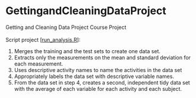# GettingandCleaningDataProject
Getting and Cleaning Data Project Course Project<br><br>
Script project [<a href="https://github.com/leonardofigueiredocosta/GettingandCleaningDataProject/blob/master/run_analysis.R.txt">run_analysis.R</a>]:<br>
1. Merges the training and the test sets to create one data set.<br>
2. Extracts only the measurements on the mean and standard deviation for each measurement.<br>
3. Uses descriptive activity names to name the activities in the data set<br>
4. Appropriately labels the data set with descriptive variable names.<br>
5. From the data set in step 4, creates a second, independent tidy data set with the average of each variable for each activity and each subject.
